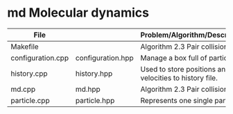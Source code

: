 # md Molecular dynamics

File||Problem/Algorithm/Description
--------------|--------------|---------------------------------------------------------------------------------------
Makefile||Algorithm 2.3 Pair collision
configuration.cpp|configuration.hpp|Manage a box full of particles
history.cpp|history.hpp|Used to store positions and velocities to history file.
md.cpp|md.hpp|Algorithm 2.3 Pair collision
particle.cpp|particle.hpp|Represents one single particle
